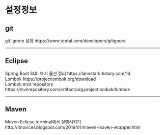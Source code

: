 # 설정정보
<h2> git </h2>
git ignore 설정
https://www.toptal.com/developers/gitignore<br>
<hr>


<h2> Eclipse </h2>
Spring Boot SQL 보기 옵션 정리
https://lannstark.tistory.com/14</br>
Lombok
https://projectlombok.org/download</br>
Lombok mvn repository
https://mvnrepository.com/artifact/org.projectlombok/lombok
<hr>

<h2> Maven </h2>
Maven Eclipse terminal에서 실행시키기
http://itnovice1.blogspot.com/2019/01/maven-maven-wrapper.html<br>
